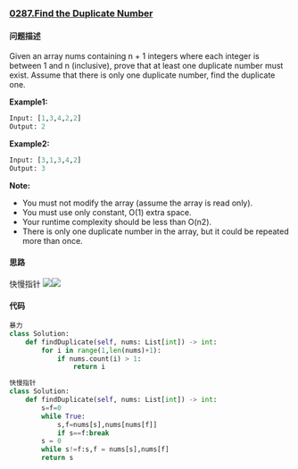 ### [0287.Find the Duplicate Number](https://leetcode-cn.com/problems/find-the-duplicate-number/)

#### 问题描述

Given an array nums containing n + 1 integers where each integer is between 1 and n (inclusive), prove that at least one duplicate number must exist. Assume that there is only one duplicate number, find the duplicate one.


**Example1:**
```python
Input: [1,3,4,2,2]
Output: 2
```
**Example2:**
```python
Input: [3,1,3,4,2]
Output: 3
```

**Note:**
- You must not modify the array (assume the array is read only).
- You must use only constant, O(1) extra space.
- Your runtime complexity should be less than O(n2).
- There is only one duplicate number in the array, but it could be repeated more than once.

#### 思路
快慢指针
![](http://markdown.diobrando0825.cn/2020-05-26-Screen%20Shot%202020-05-26%20at%202.43.59%20PM.png)![](http://markdown.diobrando0825.cn/2020-05-26-Screen%20Shot%202020-05-26%20at%202.44.30%20PM.png)
#### 代码

```python
暴力
class Solution:
    def findDuplicate(self, nums: List[int]) -> int:
        for i in range(1,len(nums)+1):
            if nums.count(i) > 1:
                return i
```
```python
快慢指针
class Solution:
    def findDuplicate(self, nums: List[int]) -> int:
        s=f=0
        while True:
            s,f=nums[s],nums[nums[f]]
            if s==f:break
        s = 0
        while s!=f:s,f = nums[s],nums[f]
        return s
```